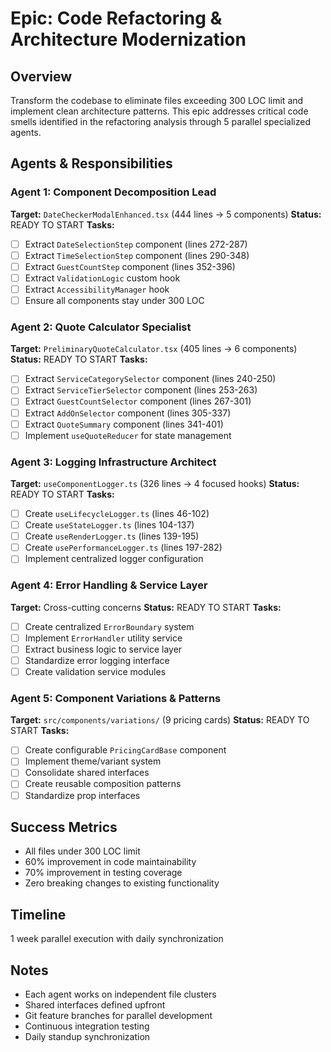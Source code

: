 # Epic: Code Refactoring & Architecture Modernization

## Overview
Transform the codebase to eliminate files exceeding 300 LOC limit and implement clean architecture patterns. This epic addresses critical code smells identified in the refactoring analysis through 5 parallel specialized agents.

## Agents & Responsibilities

### Agent 1: Component Decomposition Lead
**Target:** `DateCheckerModalEnhanced.tsx` (444 lines → 5 components)
**Status:** READY TO START
**Tasks:**
- [ ] Extract `DateSelectionStep` component (lines 272-287)
- [ ] Extract `TimeSelectionStep` component (lines 290-348)
- [ ] Extract `GuestCountStep` component (lines 352-396)
- [ ] Extract `ValidationLogic` custom hook
- [ ] Extract `AccessibilityManager` hook
- [ ] Ensure all components stay under 300 LOC

### Agent 2: Quote Calculator Specialist
**Target:** `PreliminaryQuoteCalculator.tsx` (405 lines → 6 components)
**Status:** READY TO START
**Tasks:**
- [ ] Extract `ServiceCategorySelector` component (lines 240-250)
- [ ] Extract `ServiceTierSelector` component (lines 253-263)
- [ ] Extract `GuestCountSelector` component (lines 267-301)
- [ ] Extract `AddOnSelector` component (lines 305-337)
- [ ] Extract `QuoteSummary` component (lines 341-401)
- [ ] Implement `useQuoteReducer` for state management

### Agent 3: Logging Infrastructure Architect
**Target:** `useComponentLogger.ts` (326 lines → 4 focused hooks)
**Status:** READY TO START
**Tasks:**
- [ ] Create `useLifecycleLogger.ts` (lines 46-102)
- [ ] Create `useStateLogger.ts` (lines 104-137)
- [ ] Create `useRenderLogger.ts` (lines 139-195)
- [ ] Create `usePerformanceLogger.ts` (lines 197-282)
- [ ] Implement centralized logger configuration

### Agent 4: Error Handling & Service Layer
**Target:** Cross-cutting concerns
**Status:** READY TO START
**Tasks:**
- [ ] Create centralized `ErrorBoundary` system
- [ ] Implement `ErrorHandler` utility service
- [ ] Extract business logic to service layer
- [ ] Standardize error logging interface
- [ ] Create validation service modules

### Agent 5: Component Variations & Patterns
**Target:** `src/components/variations/` (9 pricing cards)
**Status:** READY TO START
**Tasks:**
- [ ] Create configurable `PricingCardBase` component
- [ ] Implement theme/variant system
- [ ] Consolidate shared interfaces
- [ ] Create reusable composition patterns
- [ ] Standardize prop interfaces

## Success Metrics
- All files under 300 LOC limit
- 60% improvement in code maintainability
- 70% improvement in testing coverage
- Zero breaking changes to existing functionality

## Timeline
1 week parallel execution with daily synchronization

## Notes
- Each agent works on independent file clusters
- Shared interfaces defined upfront
- Git feature branches for parallel development
- Continuous integration testing
- Daily standup synchronization